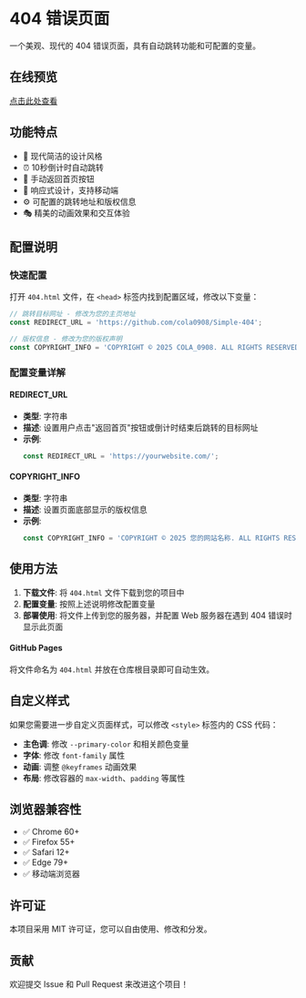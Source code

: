 # 404 错误页面

一个美观、现代的 404 错误页面，具有自动跳转功能和可配置的变量。

## 在线预览

[点击此处查看](https://cola0908.cn-nb1.rains3.com/404.html)


## 功能特点

- 🎨 现代简洁的设计风格
- ⏰ 10秒倒计时自动跳转
- 🔄 手动返回首页按钮
- 📱 响应式设计，支持移动端
- ⚙️ 可配置的跳转地址和版权信息
- 🎭 精美的动画效果和交互体验

## 配置说明

### 快速配置

打开 `404.html` 文件，在 `<head>` 标签内找到配置区域，修改以下变量：

```javascript
// 跳转目标网址 - 修改为您的主页地址
const REDIRECT_URL = 'https://github.com/cola0908/Simple-404';

// 版权信息 - 修改为您的版权声明
const COPYRIGHT_INFO = 'COPYRIGHT © 2025 COLA_0908. ALL RIGHTS RESERVED.';
```

### 配置变量详解

#### REDIRECT_URL
- **类型**: 字符串
- **描述**: 设置用户点击"返回首页"按钮或倒计时结束后跳转的目标网址
- **示例**: 
  ```javascript
  const REDIRECT_URL = 'https://yourwebsite.com/';
  ```

#### COPYRIGHT_INFO
- **类型**: 字符串
- **描述**: 设置页面底部显示的版权信息
- **示例**: 
  ```javascript
  const COPYRIGHT_INFO = 'COPYRIGHT © 2025 您的网站名称. ALL RIGHTS RESERVED.';
  ```

## 使用方法

1. **下载文件**: 将 `404.html` 文件下载到您的项目中
2. **配置变量**: 按照上述说明修改配置变量
3. **部署使用**: 将文件上传到您的服务器，并配置 Web 服务器在遇到 404 错误时显示此页面


#### GitHub Pages
将文件命名为 `404.html` 并放在仓库根目录即可自动生效。

## 自定义样式

如果您需要进一步自定义页面样式，可以修改 `<style>` 标签内的 CSS 代码：

- **主色调**: 修改 `--primary-color` 和相关颜色变量
- **字体**: 修改 `font-family` 属性
- **动画**: 调整 `@keyframes` 动画效果
- **布局**: 修改容器的 `max-width`、`padding` 等属性

## 浏览器兼容性

- ✅ Chrome 60+
- ✅ Firefox 55+
- ✅ Safari 12+
- ✅ Edge 79+
- ✅ 移动端浏览器

## 许可证

本项目采用 MIT 许可证，您可以自由使用、修改和分发。

## 贡献

欢迎提交 Issue 和 Pull Request 来改进这个项目！
